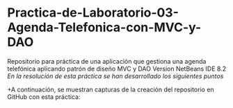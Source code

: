 # Practica-de-Laboratorio-03-Agenda-Telefonica-con-MVC-y-DAO
Repositorio para práctica de una aplicación que gestiona una agenda telefónica aplicando patrón de diseño MVC y DAO
Version NetBeans IDE 8.2
*En la resolución de esta práctica se han desarrollado los siguientes puntos*

+A continuación, se muestran capturas de la creación del repositorio en GitHub con esta práctica:
